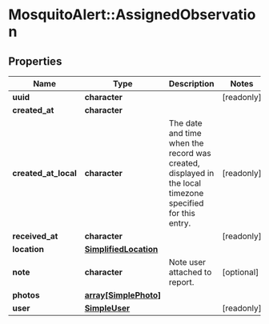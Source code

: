 # MosquitoAlert::AssignedObservation


## Properties
Name | Type | Description | Notes
------------ | ------------- | ------------- | -------------
**uuid** | **character** |  | [readonly] 
**created_at** | **character** |  | 
**created_at_local** | **character** | The date and time when the record was created, displayed in the local timezone specified for this entry. | [readonly] 
**received_at** | **character** |  | [readonly] 
**location** | [**SimplifiedLocation**](SimplifiedLocation.md) |  | 
**note** | **character** | Note user attached to report. | [optional] 
**photos** | [**array[SimplePhoto]**](SimplePhoto.md) |  | 
**user** | [**SimpleUser**](SimpleUser.md) |  | [readonly] 


